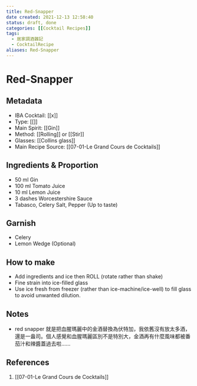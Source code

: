 ```yaml
---
title: Red-Snapper
date created: 2021-12-13 12:58:40
status: draft, done
categories: [[Cocktail Recipes]]
tags:
  - 居家調酒雜記
  - CocktailRecipe
aliases: Red-Snapper
---
```

# Red-Snapper

## Metadata

- IBA Cocktail: [[x]]
- Type: [[]]
- Main Spirit: [[Gin]]
- Method: [[Rolling]] or [[Stir]]
- Glasses: [[Collins glass]]
- Main Recipe Source: [[07-01-Le Grand Cours de Cocktails]]

## Ingredients & Proportion

- 50 ml Gin
- 100 ml Tomato Juice
- 10 ml Lemon Juice
- 3 dashes Worcestershire Sauce
- Tabasco, Celery Salt, Pepper (Up to taste)

## Garnish

- Celery
- Lemon Wedge (Optional)

## How to make

- Add ingredients and ice then ROLL (rotate rather than shake) 
- Fine strain into ice-filled glass
- Use ice fresh from freezer (rather than ice-machine/ice-well) to fill glass to avoid unwanted dilution.

## Notes

- red snapper 就是把血腥瑪麗中的金酒替換為伏特加，我依舊沒有放太多酒，還是一盎司。個人感覺和血腥瑪麗區別不是特別大，金酒再有什麼風味都被番茄汁和辣醬蓋過去啦……  

## References

1. [[07-01-Le Grand Cours de Cocktails]]